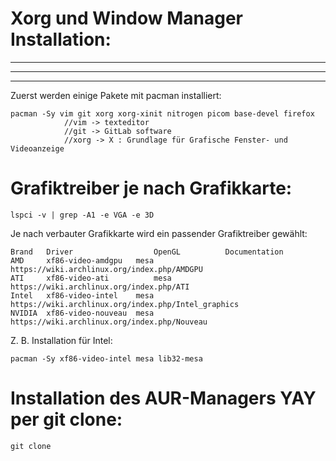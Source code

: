 # Xorg und Window Manager Installation:

----
----
----


Zuerst werden einige Pakete mit pacman installiert:

    pacman -Sy vim git xorg xorg-xinit nitrogen picom base-devel firefox
                //vim -> texteditor
                //git -> GitLab software
                //xorg -> X : Grundlage für Grafische Fenster- und Videoanzeige

# Grafiktreiber je nach Grafikkarte:

    lspci -v | grep -A1 -e VGA -e 3D
    
Je nach verbauter Grafikkarte wird ein passender Grafiktreiber gewählt:

    Brand   Driver                  OpenGL          Documentation 
    AMD 	xf86-video-amdgpu 	mesa 	        https://wiki.archlinux.org/index.php/AMDGPU
    ATI     xf86-video-ati          mesa            https://wiki.archlinux.org/index.php/ATI
    Intel 	xf86-video-intel 	mesa 	        https://wiki.archlinux.org/index.php/Intel_graphics
    NVIDIA 	xf86-video-nouveau 	mesa 	        https://wiki.archlinux.org/index.php/Nouveau
    
Z. B. Installation für Intel:
    
    pacman -Sy xf86-video-intel mesa lib32-mesa
    
# Installation des AUR-Managers YAY per git clone:

    git clone

